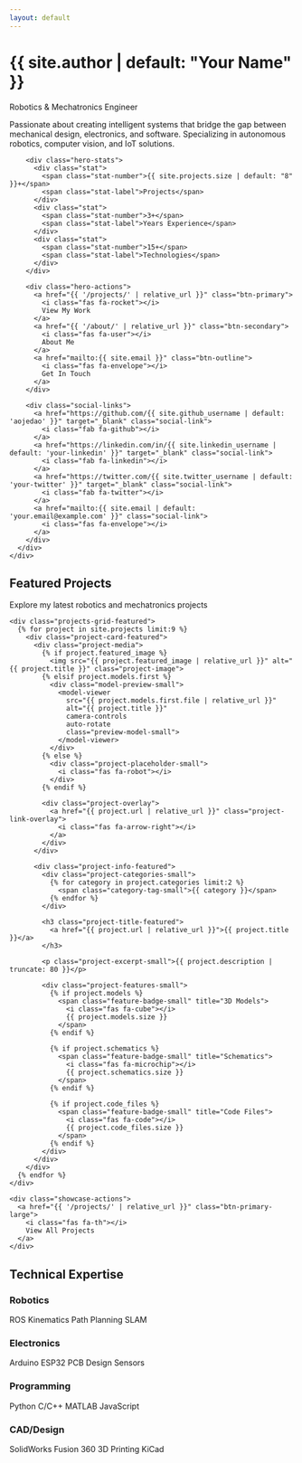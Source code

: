 ```yaml
---
layout: default
---
```


<div class="hero-personal">
  <div class="container">
    <div class="hero-content">
      <div class="hero-info">
        <h1 class="hero-name">{{ site.author | default: "Your Name" }}</h1>
        <p class="hero-title">Robotics & Mechatronics Engineer</p>
        <p class="hero-description">Passionate about creating intelligent systems that bridge the gap between mechanical design, electronics, and software. Specializing in autonomous robotics, computer vision, and IoT solutions.</p>
        
        <div class="hero-stats">
          <div class="stat">
            <span class="stat-number">{{ site.projects.size | default: "8" }}+</span>
            <span class="stat-label">Projects</span>
          </div>
          <div class="stat">
            <span class="stat-number">3+</span>
            <span class="stat-label">Years Experience</span>
          </div>
          <div class="stat">
            <span class="stat-number">15+</span>
            <span class="stat-label">Technologies</span>
          </div>
        </div>
        
        <div class="hero-actions">
          <a href="{{ '/projects/' | relative_url }}" class="btn-primary">
            <i class="fas fa-rocket"></i>
            View My Work
          </a>
          <a href="{{ '/about/' | relative_url }}" class="btn-secondary">
            <i class="fas fa-user"></i>
            About Me
          </a>
          <a href="mailto:{{ site.email }}" class="btn-outline">
            <i class="fas fa-envelope"></i>
            Get In Touch
          </a>
        </div>
        
        <div class="social-links">
          <a href="https://github.com/{{ site.github_username | default: 'aojedao' }}" target="_blank" class="social-link">
            <i class="fab fa-github"></i>
          </a>
          <a href="https://linkedin.com/in/{{ site.linkedin_username | default: 'your-linkedin' }}" target="_blank" class="social-link">
            <i class="fab fa-linkedin"></i>
          </a>
          <a href="https://twitter.com/{{ site.twitter_username | default: 'your-twitter' }}" target="_blank" class="social-link">
            <i class="fab fa-twitter"></i>
          </a>
          <a href="mailto:{{ site.email | default: 'your.email@example.com' }}" class="social-link">
            <i class="fas fa-envelope"></i>
          </a>
        </div>
      </div>
    </div>
  </div>
</div>

<div class="projects-showcase">
  <div class="container">
    <div class="section-header">
      <h2>Featured Projects</h2>
      <p>Explore my latest robotics and mechatronics projects</p>
    </div>
    
    <div class="projects-grid-featured">
      {% for project in site.projects limit:9 %}
        <div class="project-card-featured">
          <div class="project-media">
            {% if project.featured_image %}
              <img src="{{ project.featured_image | relative_url }}" alt="{{ project.title }}" class="project-image">
            {% elsif project.models.first %}
              <div class="model-preview-small">
                <model-viewer 
                  src="{{ project.models.first.file | relative_url }}"
                  alt="{{ project.title }}"
                  camera-controls
                  auto-rotate
                  class="preview-model-small">
                </model-viewer>
              </div>
            {% else %}
              <div class="project-placeholder-small">
                <i class="fas fa-robot"></i>
              </div>
            {% endif %}
            
            <div class="project-overlay">
              <a href="{{ project.url | relative_url }}" class="project-link-overlay">
                <i class="fas fa-arrow-right"></i>
              </a>
            </div>
          </div>
          
          <div class="project-info-featured">
            <div class="project-categories-small">
              {% for category in project.categories limit:2 %}
                <span class="category-tag-small">{{ category }}</span>
              {% endfor %}
            </div>
            
            <h3 class="project-title-featured">
              <a href="{{ project.url | relative_url }}">{{ project.title }}</a>
            </h3>
            
            <p class="project-excerpt-small">{{ project.description | truncate: 80 }}</p>
            
            <div class="project-features-small">
              {% if project.models %}
                <span class="feature-badge-small" title="3D Models">
                  <i class="fas fa-cube"></i>
                  {{ project.models.size }}
                </span>
              {% endif %}
              
              {% if project.schematics %}
                <span class="feature-badge-small" title="Schematics">
                  <i class="fas fa-microchip"></i>
                  {{ project.schematics.size }}
                </span>
              {% endif %}
              
              {% if project.code_files %}
                <span class="feature-badge-small" title="Code Files">
                  <i class="fas fa-code"></i>
                  {{ project.code_files.size }}
                </span>
              {% endif %}
            </div>
          </div>
        </div>
      {% endfor %}
    </div>
    
    <div class="showcase-actions">
      <a href="{{ '/projects/' | relative_url }}" class="btn-primary-large">
        <i class="fas fa-th"></i>
        View All Projects
      </a>
    </div>
  </div>
</div>

<div class="skills-section">
  <div class="container">
    <div class="skills-content">
      <h2>Technical Expertise</h2>
      <div class="skills-grid">
        <div class="skill-category">
          <h3><i class="fas fa-robot"></i> Robotics</h3>
          <div class="skill-tags">
            <span class="skill-tag">ROS</span>
            <span class="skill-tag">Kinematics</span>
            <span class="skill-tag">Path Planning</span>
            <span class="skill-tag">SLAM</span>
          </div>
        </div>
        <div class="skill-category">
          <h3><i class="fas fa-microchip"></i> Electronics</h3>
          <div class="skill-tags">
            <span class="skill-tag">Arduino</span>
            <span class="skill-tag">ESP32</span>
            <span class="skill-tag">PCB Design</span>
            <span class="skill-tag">Sensors</span>
          </div>
        </div>
        <div class="skill-category">
          <h3><i class="fas fa-code"></i> Programming</h3>
          <div class="skill-tags">
            <span class="skill-tag">Python</span>
            <span class="skill-tag">C/C++</span>
            <span class="skill-tag">MATLAB</span>
            <span class="skill-tag">JavaScript</span>
          </div>
        </div>
        <div class="skill-category">
          <h3><i class="fas fa-cube"></i> CAD/Design</h3>
          <div class="skill-tags">
            <span class="skill-tag">SolidWorks</span>
            <span class="skill-tag">Fusion 360</span>
            <span class="skill-tag">3D Printing</span>
            <span class="skill-tag">KiCad</span>
          </div>
        </div>
      </div>
    </div>
  </div>
</div>